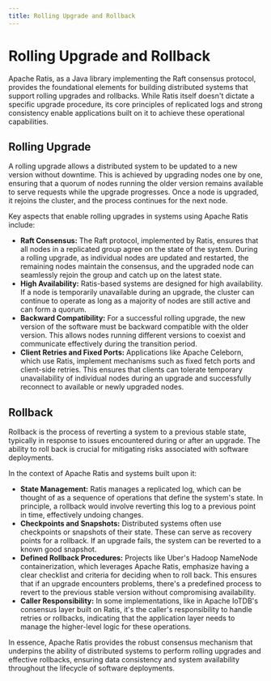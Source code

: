 ```yaml
---
title: Rolling Upgrade and Rollback
---
```


# Rolling Upgrade and Rollback

Apache Ratis, as a Java library implementing the Raft consensus protocol, provides the foundational elements for building distributed systems that support rolling upgrades and rollbacks. While Ratis itself doesn't dictate a specific upgrade procedure, its core principles of replicated logs and strong consistency enable applications built on it to achieve these operational capabilities.

## Rolling Upgrade

A rolling upgrade allows a distributed system to be updated to a new version without downtime. This is achieved by upgrading nodes one by one, ensuring that a quorum of nodes running the older version remains available to serve requests while the upgrade progresses. Once a node is upgraded, it rejoins the cluster, and the process continues for the next node.

Key aspects that enable rolling upgrades in systems using Apache Ratis include:

*   **Raft Consensus:** The Raft protocol, implemented by Ratis, ensures that all nodes in a replicated group agree on the state of the system. During a rolling upgrade, as individual nodes are updated and restarted, the remaining nodes maintain the consensus, and the upgraded node can seamlessly rejoin the group and catch up on the latest state.
*   **High Availability:** Ratis-based systems are designed for high availability. If a node is temporarily unavailable during an upgrade, the cluster can continue to operate as long as a majority of nodes are still active and can form a quorum.
*   **Backward Compatibility:** For a successful rolling upgrade, the new version of the software must be backward compatible with the older version. This allows nodes running different versions to coexist and communicate effectively during the transition period.
*   **Client Retries and Fixed Ports:** Applications like Apache Celeborn, which use Ratis, implement mechanisms such as fixed fetch ports and client-side retries. This ensures that clients can tolerate temporary unavailability of individual nodes during an upgrade and successfully reconnect to available or newly upgraded nodes.

## Rollback

Rollback is the process of reverting a system to a previous stable state, typically in response to issues encountered during or after an upgrade. The ability to roll back is crucial for mitigating risks associated with software deployments.

In the context of Apache Ratis and systems built upon it:

*   **State Management:** Ratis manages a replicated log, which can be thought of as a sequence of operations that define the system's state. In principle, a rollback would involve reverting this log to a previous point in time, effectively undoing changes.
*   **Checkpoints and Snapshots:** Distributed systems often use checkpoints or snapshots of their state. These can serve as recovery points for a rollback. If an upgrade fails, the system can be reverted to a known good snapshot.
*   **Defined Rollback Procedures:** Projects like Uber's Hadoop NameNode containerization, which leverages Apache Ratis, emphasize having a clear checklist and criteria for deciding when to roll back. This ensures that if an upgrade encounters problems, there's a predefined process to revert to the previous stable version without compromising availability.
*   **Caller Responsibility:** In some implementations, like in Apache IoTDB's consensus layer built on Ratis, it's the caller's responsibility to handle retries or rollbacks, indicating that the application layer needs to manage the higher-level logic for these operations.

In essence, Apache Ratis provides the robust consensus mechanism that underpins the ability of distributed systems to perform rolling upgrades and effective rollbacks, ensuring data consistency and system availability throughout the lifecycle of software deployments.